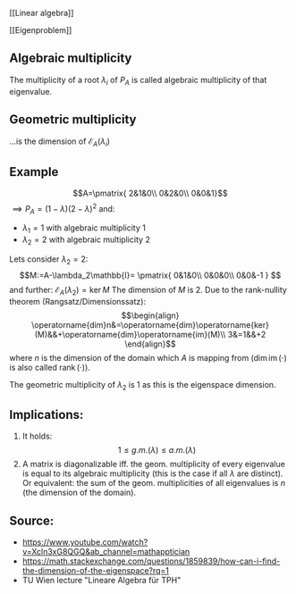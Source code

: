[[Linear algebra]]

[[Eigenproblem]]



## Algebraic multiplicity
The multiplicity of a root $\lambda_i$ of $P_A$ is called algebraic multiplicity of that eigenvalue.


## Geometric multiplicity
...is the dimension of $\mathcal{E}_A(\lambda_i)$



## Example
$$A=\pmatrix{
2&1&0\\
0&2&0\\
0&0&1}$$
$\implies P_A = (1-\lambda)(2-\lambda)^2$  and:
- $\lambda_1=1$ with algebraic multiplicity 1 
- $\lambda_2=2$ with algebraic multiplicity 2

Lets consider $\lambda_2=2$:
$$M:=A-\lambda_2\mathbb{I}=
\pmatrix{
0&1&0\\
0&0&0\\
0&0&-1
}
$$
and further: $\mathcal{E}_A(\lambda_2)=\operatorname{ker}M$
The dimension of $M$ is 2. Due to the rank-nullity theorem (Rangsatz/Dimensionssatz):
$$\begin{align}
\operatorname{dim}n&=\operatorname{dim}\operatorname{ker}(M)&&+\operatorname{dim}\operatorname{im}(M)\\
3&=1&&+2
\end{align}$$
where $n$ is the dimension of the domain which $A$ is mapping from ($\operatorname{dim}\operatorname{im}(\cdot)$ is also called $\operatorname{rank}(\cdot)$).

The geometric multiplicity of $\lambda_2$ is 1 as this is the eigenspace dimension.


## Implications:
1. It holds:
$$1 \leq g.m.(\lambda)\leq a.m.(\lambda)$$
2. A matrix is diagonalizable iff. the geom. multiplicity of every eigenvalue is equal to its algebraic multiplicity (this is the case if all $\lambda$ are distinct). 
   Or equivalent: the sum of the geom. multiplicities of all eigenvalues is $n$ (the dimension of the domain).


## Source:
- https://www.youtube.com/watch?v=Xcln3xG8QGQ&ab_channel=mathapptician
- https://math.stackexchange.com/questions/1859839/how-can-i-find-the-dimension-of-the-eigenspace?rq=1
- TU Wien lecture "Lineare Algebra für TPH"
